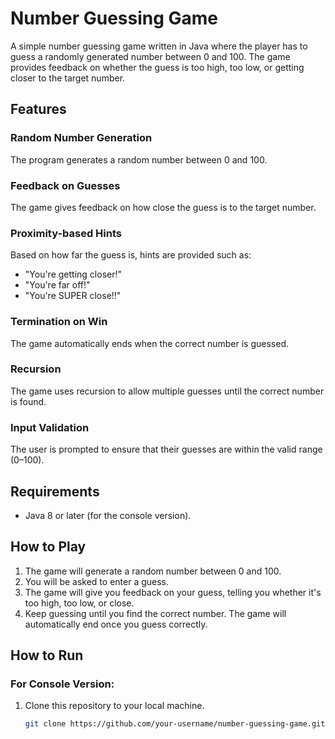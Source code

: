 # Number Guessing Game

A simple number guessing game written in Java where the player has to guess a randomly generated number between 0 and 100. The game provides feedback on whether the guess is too high, too low, or getting closer to the target number.

## Features

### Random Number Generation

The program generates a random number between 0 and 100.

### Feedback on Guesses

The game gives feedback on how close the guess is to the target number.

### Proximity-based Hints

Based on how far the guess is, hints are provided such as:
- "You're getting closer!"
- "You're far off!"
- "You're SUPER close!!"

### Termination on Win

The game automatically ends when the correct number is guessed.

### Recursion

The game uses recursion to allow multiple guesses until the correct number is found.

### Input Validation

The user is prompted to ensure that their guesses are within the valid range (0–100).

## Requirements

- Java 8 or later (for the console version).

## How to Play

1. The game will generate a random number between 0 and 100.
2. You will be asked to enter a guess.
3. The game will give you feedback on your guess, telling you whether it's too high, too low, or close.
4. Keep guessing until you find the correct number. The game will automatically end once you guess correctly.

## How to Run

### For Console Version:

1. Clone this repository to your local machine.
   
   ```bash
   git clone https://github.com/your-username/number-guessing-game.git
 
